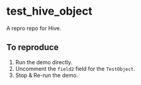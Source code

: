 # test_hive_object

A repro repo for Hive.

## To reproduce

1. Run the demo directly.
2. Uncomment the `field2` field for the `TestObject`.
3. Stop & Re-run the demo.
